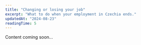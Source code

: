 ```yaml
---
title: "Changing or losing your job"
excerpt: "What to do when your employment in Czechia ends."
updatedAt: "2024-08-23"
readingTime: 5
---
```


Content coming soon...
